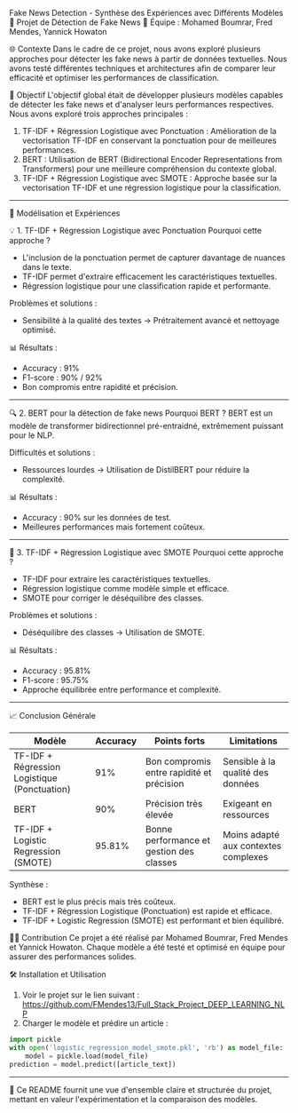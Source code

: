 Fake News Detection - Synthèse des Expériences avec Différents Modèles
🌟 Projet de Détection de Fake News
💪 Équipe : Mohamed Boumrar, Fred Mendes, Yannick Howaton

🌐 Contexte
Dans le cadre de ce projet, nous avons exploré plusieurs approches pour détecter les fake news à partir de données textuelles. Nous avons testé différentes techniques et architectures afin de comparer leur efficacité et optimiser les performances de classification.

🎯 Objectif
L'objectif global était de développer plusieurs modèles capables de détecter les fake news et d'analyser leurs performances respectives. Nous avons exploré trois approches principales :
1. TF-IDF + Régression Logistique avec Ponctuation : Amélioration de la vectorisation TF-IDF en conservant la ponctuation pour de meilleures performances.
2. BERT : Utilisation de BERT (Bidirectional Encoder Representations from Transformers) pour une meilleure compréhension du contexte global.
3. TF-IDF + Régression Logistique avec SMOTE : Approche basée sur la vectorisation TF-IDF et une régression logistique pour la classification.

________________________________________

📝 Modélisation et Expériences

💡 1. TF-IDF + Régression Logistique avec Ponctuation
Pourquoi cette approche ?
- L'inclusion de la ponctuation permet de capturer davantage de nuances dans le texte.
- TF-IDF permet d'extraire efficacement les caractéristiques textuelles.
- Régression logistique pour une classification rapide et performante.

Problèmes et solutions :
- Sensibilité à la qualité des textes → Prétraitement avancé et nettoyage optimisé.

📊 Résultats :
- Accuracy : 91%
- F1-score : 90% / 92%
- Bon compromis entre rapidité et précision.

________________________________________

🔍 2. BERT pour la détection de fake news
Pourquoi BERT ?
BERT est un modèle de transformer bidirectionnel pré-entraidné, extrêmement puissant pour le NLP.

Difficultés et solutions :
- Ressources lourdes → Utilisation de DistilBERT pour réduire la complexité.

📊 Résultats :
- Accuracy : 90% sur les données de test.
- Meilleures performances mais fortement coûteux.

________________________________________

🌟 3. TF-IDF + Régression Logistique avec SMOTE
Pourquoi cette approche ?
- TF-IDF pour extraire les caractéristiques textuelles.
- Régression logistique comme modèle simple et efficace.
- SMOTE pour corriger le déséquilibre des classes.

Problèmes et solutions :
- Déséquilibre des classes → Utilisation de SMOTE.

📊 Résultats :
- Accuracy : 95.81%
- F1-score : 95.75%
- Approche équilibrée entre performance et complexité.

________________________________________

📈 Conclusion Générale

| Modèle | Accuracy | Points forts | Limitations |
|---------|---------|--------------|--------------|
| TF-IDF + Régression Logistique (Ponctuation) | 91% | Bon compromis entre rapidité et précision | Sensible à la qualité des données |
| BERT | 90% | Précision très élevée | Exigeant en ressources |
| TF-IDF + Logistic Regression (SMOTE) | 95.81% | Bonne performance et gestion des classes | Moins adapté aux contextes complexes |

Synthèse :
- BERT est le plus précis mais très coûteux.
- TF-IDF + Régression Logistique (Ponctuation) est rapide et efficace.
- TF-IDF + Logistic Regression (SMOTE) est performant et bien équilibré.

👨‍💼 Contribution
Ce projet a été réalisé par Mohamed Boumrar, Fred Mendes et Yannick Howaton. Chaque modèle a été testé et optimisé en équipe pour assurer des performances solides.

🛠️ Installation et Utilisation
1. Voir le projet sur le lien suivant : https://github.com/FMendes13/Full_Stack_Project_DEEP_LEARNING_NLP
2. Charger le modèle et prédire un article :
```python
import pickle
with open('logistic_regression_model_smote.pkl', 'rb') as model_file:
    model = pickle.load(model_file)
prediction = model.predict([article_text])
```
________________________________________

📁 Ce README fournit une vue d'ensemble claire et structurée du projet, mettant en valeur l'expérimentation et la comparaison des modèles.
